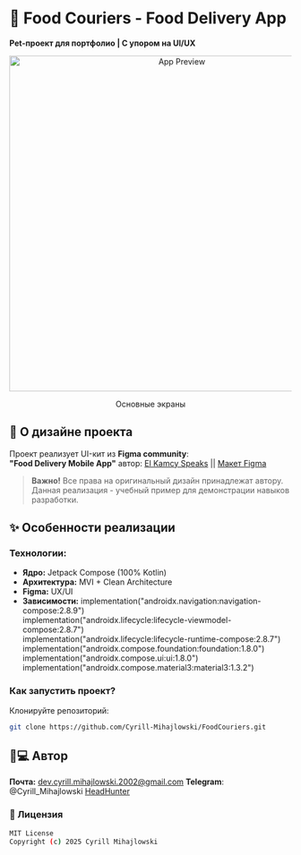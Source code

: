 # 🍔 Food Couriers - Food Delivery App
**Pet-проект для портфолио | C упором на UI/UX**

<div align="center">
  <img src="Show_2.png" width="600" alt="App Preview">
  <p>Основные экраны</p>
</div>

## 🎨 О дизайне проекта
Проект реализует UI-кит из **Figma community**:  
**"Food Delivery Mobile App"** автор: [El Kamcy Speaks](https://www.figma.com/@elkamcyspeaks) || [Макет Figma](https://www.figma.com/community/file/1205134361239673955/food-couriers-food-delivery-app-ui-ux-design-case-study)

> **Важно!** Все права на оригинальный дизайн принадлежат автору. Данная реализация - учебный пример для демонстрации навыков разработки.

## ✨ Особенности реализации

### Технологии:
- **Ядро:** Jetpack Compose (100% Kotlin)
- **Архитектура:** MVI + Clean Architecture
- **Figma:** UX/UI
- **Зависимости:**
    implementation("androidx.navigation:navigation-compose:2.8.9")  
    implementation("androidx.lifecycle:lifecycle-viewmodel-compose:2.8.7")  
    implementation("androidx.lifecycle:lifecycle-runtime-compose:2.8.7")  
    implementation("androidx.compose.foundation:foundation:1.8.0")  
    implementation("androidx.compose.ui:ui:1.8.0")  
    implementation("androidx.compose.material3:material3:1.3.2")


### Как запустить проект?

Клонируйте репозиторий:
```bash
git clone https://github.com/Cyrill-Mihajlowski/FoodCouriers.git
```

## 👨💻 Автор
**Почта:** dev.cyrill.mihajlowski.2002@gmail.com
**Telegram**: @Cyrill_Mihajlowski
[HeadHunter](https://hh.ru/resume/fbe29988ff0e8ad2ff0039ed1f41383979506a)

### 📄 Лицензия
```bash
MIT License
Copyright (c) 2025 Cyrill Mihajlowski
```
